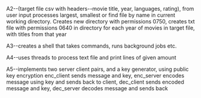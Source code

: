 A2--(target file csv with headers--movie title, year, languages, rating), from user input processes largest, smallest or 
    find file by name in current working directory. Creates new directory with permissions 0750, creates txt file with permissions 0640
    in directory for each year of movies in target file, with titles from that year
    
A3--creates a shell that takes commands, runs background jobs etc.

A4--uses threads to process text file and print lines of given amount

A5--implements two server client pairs, and a key generator, using public key encryption enc_client sends message and key, enc_server encodes message using key
    and sends back to client, dec_client sends encoded message and key, dec_server decodes message and sends back
